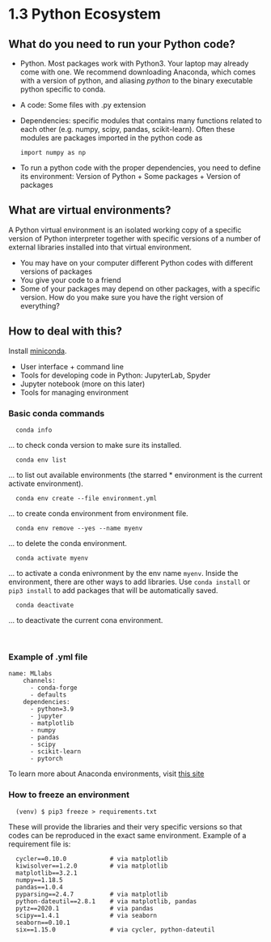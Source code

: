 # 1.3 Python Ecosystem

## What do you need to run your Python code?
- Python. Most packages work with Python3. Your laptop may already come with one. We recommend downloading Anaconda, which comes with a version of python, and aliasing $python$ to the binary executable python specific to conda.

- A code: Some files with .py extension

- Dependencies: specific modules that contains many functions related to each other (e.g. numpy, scipy, pandas, scikit-learn). Often these modules are packages imported in the python code as


      import numpy as np

- To run a python code with the proper dependencies, you need to define its environment: Version of Python + Some packages + Version of packages

## What are virtual environments?
A Python virtual environment is an isolated working copy of a specific version of Python interpreter together with specific versions of a number of external libraries installed into that virtual environment.

- You may have on your computer different Python codes with different versions of packages
- You give your code to a friend
- Some of your packages may depend on other packages, with a specific version. How do you make sure you have the right version of everything?

## How to deal with this?
Install [miniconda](https://docs.conda.io/en/latest/miniconda.html).

* User interface + command line
* Tools for developing code in Python: JupyterLab, Spyder
* Jupyter notebook (more on this later)
* Tools for managing environment

### Basic conda commands


      conda info

... to check conda version to make sure its installed.

      conda env list

... to list out available environments (the starred * environment is the current activate environment).

      conda env create --file environment.yml

... to create conda environment from environment file.

      conda env remove --yes --name myenv

... to delete the conda environment.

      conda activate myenv

... to activate a conda enivronment by the env name `myenv`. Inside the environment, there are other ways to add libraries. Use `conda install` or `pip3 install` to add packages that will be automatically saved.

      conda deactivate

... to deactivate the current cona environment.

<br>

### Example of .yml file
    name: MLlabs
        channels:
          - conda-forge
          - defaults
        dependencies:
          - python=3.9
          - jupyter
          - matplotlib
          - numpy
          - pandas
          - scipy
          - scikit-learn
          - pytorch

To learn more about Anaconda environments, visit [this site](https://docs.conda.io/projects/conda/en/latest/user-guide/tasks/manage-environments.html)

### How to freeze an environment

      (venv) $ pip3 freeze > requirements.txt

These will provide the libraries and their very specific versions so that codes can be reproduced in the exact same environment. Example of a requirement file is:

      cycler==0.10.0            # via matplotlib
      kiwisolver==1.2.0         # via matplotlib
      matplotlib==3.2.1
      numpy==1.18.5
      pandas==1.0.4
      pyparsing==2.4.7          # via matplotlib
      python-dateutil==2.8.1    # via matplotlib, pandas
      pytz==2020.1              # via pandas
      scipy==1.4.1              # via seaborn
      seaborn==0.10.1
      six==1.15.0               # via cycler, python-dateutil


